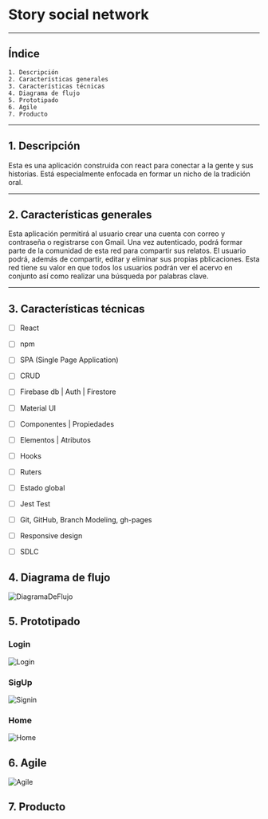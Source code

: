 # Story social network

---

## Índice

    1. Descripción
    2. Características generales
    3. Características técnicas
    4. Diagrama de flujo
    5. Prototipado
    6. Agile
    7. Producto

---

## 1. Descripción

Esta es una aplicación construida con react para conectar a la gente y sus historias. Está especialmente enfocada en formar un nicho de la tradición oral. 

---

## 2. Características generales

Esta aplicación permitirá al usuario crear una cuenta con correo y contraseña o registrarse con Gmail. Una vez autenticado, podrá formar parte de la comunidad de esta red para compartir sus relatos. El usuario podrá, además de compartir, editar y eliminar sus propias pblicaciones. Esta red tiene su valor en que todos los usuarios podrán ver el acervo en conjunto así como realizar una búsqueda por palabras clave.

---

## 3. Características técnicas

- [ ] React
- [ ] npm
- [ ] SPA (Single Page Application)
- [ ] CRUD
- [ ] Firebase db | Auth | Firestore
- [ ] Material UI
- [ ] Componentes | Propiedades
- [ ] Elementos | Atributos
- [ ] Hooks
- [ ] Ruters
- [ ] Estado global
- [ ] Jest Test
- [ ] Git, GitHub, Branch Modeling, gh-pages
- [ ] Responsive design
- [ ] SDLC


## 4. Diagrama de flujo

![DiagramaDeFlujo](https://raw.githubusercontent.com/Elibabah/11_socialnetwork/release/src/assets/flow-fixed.jpg)

## 5. Prototipado

### Login
![Login](https://raw.githubusercontent.com/Elibabah/11_socialnetwork/release/src/assets/LogIn.png)

### SigUp
![Signin](https://raw.githubusercontent.com/Elibabah/11_socialnetwork/release/src/assets/Signin.png)

### Home
![Home](https://raw.githubusercontent.com/Elibabah/11_socialnetwork/release/src/assets/Home.png)

## 6. Agile
![Agile](https://raw.githubusercontent.com/Elibabah/11_socialnetwork/release/src/assets/ka.png)

## 7. Producto
